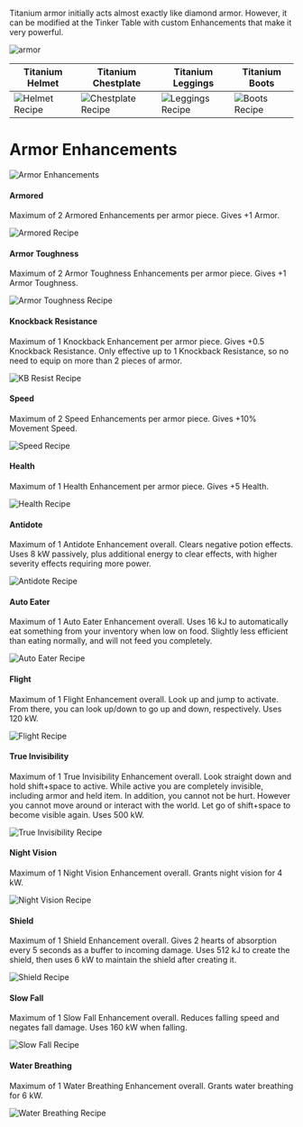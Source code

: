 Titanium armor initially acts almost exactly like diamond armor. However, it can be modified at the Tinker Table with custom Enhancements that make it very powerful.

![armor](https://i.imgur.com/13l8MCw.png?1)

| Titanium Helmet | Titanium Chestplate | Titanium Leggings | Titanium Boots |
|-----------------|---------------------|-------------------|----------------|
| ![Helmet Recipe](https://i.imgur.com/tPy4xIg.png?1) | ![Chestplate Recipe](https://i.imgur.com/E5KQ5cc.png?1) | ![Leggings Recipe](https://i.imgur.com/ydFKeGf.png?1) | ![Boots Recipe](https://i.imgur.com/Z4NX6x9.png?1) |

# Armor Enhancements

![Armor Enhancements](https://i.imgur.com/h7aldei.png?1)

#### Armored

Maximum of 2 Armored Enhancements per armor piece. Gives +1 Armor.

![Armored Recipe](https://i.imgur.com/nqeVDYF.png?1)

#### Armor Toughness

Maximum of 2 Armor Toughness Enhancements per armor piece. Gives +1 Armor Toughness.

![Armor Toughness Recipe](https://i.imgur.com/8KMjFHA.png?1)

#### Knockback Resistance

Maximum of 1 Knockback  Enhancement per armor piece. Gives +0.5 Knockback Resistance. Only effective up to 1 Knockback Resistance, so no need to equip on more than 2 pieces of armor.

![KB Resist Recipe](https://i.imgur.com/cKmZ9kr.png?1)

#### Speed

Maximum of 2 Speed Enhancements per armor piece. Gives +10% Movement Speed.

![Speed Recipe](https://i.imgur.com/C5y34d3.png?1)

#### Health

Maximum of 1 Health Enhancement per armor piece. Gives +5 Health.

![Health Recipe](https://i.imgur.com/SMdsoo5.png?1)

#### Antidote

Maximum of 1 Antidote Enhancement overall. Clears negative potion effects. Uses 8 kW passively, plus additional energy to clear effects, with higher severity effects requiring more power.

![Antidote Recipe](https://i.imgur.com/45GIR8V.png?1)

#### Auto Eater

Maximum of 1 Auto Eater Enhancement overall. Uses 16 kJ to automatically eat something from your inventory when low on food. Slightly less efficient than eating normally, and will not feed you completely.

![Auto Eater Recipe](https://i.imgur.com/bRx0FbX.png?1)

#### Flight

Maximum of 1 Flight Enhancement overall. Look up and jump to activate. From there, you can look up/down to go up and down, respectively. Uses 120 kW.

![Flight Recipe](https://i.imgur.com/DxSrVMn.png?1)

#### True Invisibility

Maximum of 1 True Invisibility Enhancement overall. Look straight down and hold shift+space to active. While active you are completely invisible, including armor and held item. In addition, you cannot not be hurt. However you cannot move around or interact with the world. Let go of shift+space to become visible again. Uses 500 kW.

![True Invisibility Recipe](https://i.imgur.com/QGPbqUr.png?1)

#### Night Vision

Maximum of 1 Night Vision Enhancement overall. Grants night vision for 4 kW.

![Night Vision Recipe](https://i.imgur.com/OOCl6fg.png)

#### Shield

Maximum of 1 Shield Enhancement overall. Gives 2 hearts of absorption every 5 seconds as a buffer to incoming damage. Uses 512 kJ to create the shield, then uses 6 kW to maintain the shield after creating it.

![Shield Recipe](https://i.imgur.com/Nz92ZzS.png?1)

#### Slow Fall

Maximum of 1 Slow Fall Enhancement overall. Reduces falling speed and negates fall damage. Uses 160 kW when falling.

![Slow Fall Recipe](https://i.imgur.com/oQBVyAC.png?1)

#### Water Breathing

Maximum of 1 Water Breathing Enhancement overall. Grants water breathing for 6 kW.

![Water Breathing Recipe](https://i.imgur.com/TWKuOwt.png?1)